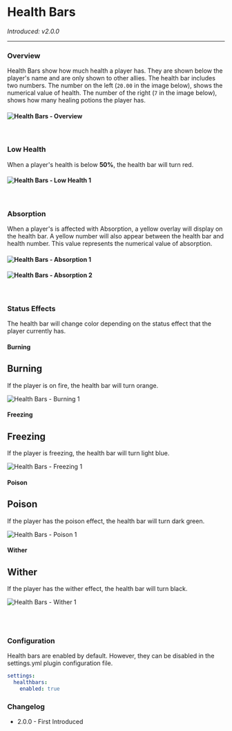 # Health Bars

_Introduced: v2.0.0_

---

### Overview

Health Bars show how much health a player has. They are shown below the player's name and are only shown to other allies. The health bar includes two numbers. The number on the left (`20.00` in the image below), shows the numerical value of health. The number of the right (`7` in the image below), shows how many healing potions the player has.

#### ![Health Bars - Overview](../assets/features/healthbars/Health%20Bars%20-%20Overview.png)

<br />

### Low Health

When a player's health is below **50%**, the health bar will turn red.

#### ![Health Bars - Low Health 1](../assets/features/healthbars/Health%20Bars%20-%20Low%20Health%201.png)

<br />

### Absorption

When a player's is affected with Absorption, a yellow overlay will display on the health bar. A yellow number will also appear between the health bar and health number. This value represents the numerical value of absorption.

#### ![Health Bars - Absorption 1](../assets/features/healthbars/Health%20Bars%20-%20Absorption%201.png)

#### ![Health Bars - Absorption 2](../assets/features/healthbars/Health%20Bars%20-%20Absorption%202.png)

<br />

### Status Effects

The health bar will change color depending on the status effect that the player currently has.

<!-- tabs:start -->

#### **Burning**

## Burning

If the player is on fire, the health bar will turn orange.

![Health Bars - Burning 1](../assets/features/healthbars/Health%20Bars%20-%20Burning%202.png)

#### **Freezing**

## Freezing

If the player is freezing, the health bar will turn light blue.

![Health Bars - Freezing 1](../assets/features/healthbars/Health%20Bars%20-%20Freezing%202.png)

#### **Poison**

## Poison

If the player has the poison effect, the health bar will turn dark green.

![Health Bars - Poison 1](../assets/features/healthbars/Health%20Bars%20-%20Poison%202.png)

#### **Wither**

## Wither

If the player has the wither effect, the health bar will turn black.

![Health Bars - Wither 1](../assets/features/healthbars/Health%20Bars%20-%20Wither%202.png)

<!-- tabs:end -->

<br />

<br />

### Configuration

Health bars are enabled by default. However, they can be disabled in the settings.yml plugin configuration file.

```yaml
settings:
  healthbars:
    enabled: true
```

### Changelog

- 2.0.0 - First Introduced
